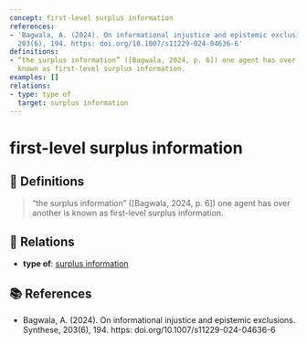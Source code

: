 ```yaml
---
concept: first-level surplus information
references:
- 'Bagwala, A. (2024). On informational injustice and epistemic exclusions. Synthese,
  203(6), 194. https: doi.org/10.1007/s11229-024-04636-6'
definitions:
- “the surplus information” ([Bagwala, 2024, p. 6]) one agent has over another is
  known as first-level surplus information.
examples: []
relations:
- type: type of
  target: surplus information
---
```


# first-level surplus information

## 📖 Definitions

> “the surplus information” ([Bagwala, 2024, p. 6]) one agent has over another is known as first-level surplus information.

## 🔗 Relations

- **type of**: [surplus information](./surplus-information.md)

## 📚 References

- Bagwala, A. (2024). On informational injustice and epistemic exclusions. Synthese, 203(6), 194. https: doi.org/10.1007/s11229-024-04636-6
